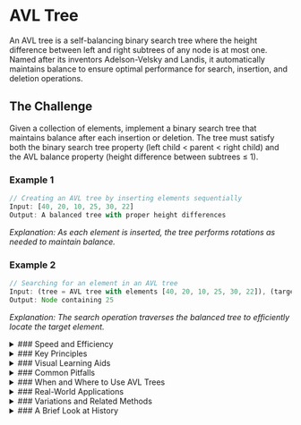 # AVL Tree

An AVL tree is a self-balancing binary search tree where the height difference between left and right subtrees of any node is at most one. Named after its inventors Adelson-Velsky and Landis, it automatically maintains balance to ensure optimal performance for search, insertion, and deletion operations.

## The Challenge

Given a collection of elements, implement a binary search tree that maintains balance after each insertion or deletion. The tree must satisfy both the binary search tree property (left child < parent < right child) and the AVL balance property (height difference between subtrees ≤ 1).

### Example 1

```js
// Creating an AVL tree by inserting elements sequentially
Input: [40, 20, 10, 25, 30, 22]
Output: A balanced tree with proper height differences
```

_Explanation: As each element is inserted, the tree performs rotations as needed to maintain balance._

### Example 2

```js
// Searching for an element in an AVL tree
Input: (tree = AVL tree with elements [40, 20, 10, 25, 30, 22]), (target = 25)
Output: Node containing 25
```

_Explanation: The search operation traverses the balanced tree to efficiently locate the target element._

<details>
<summary>
### Speed and Efficiency
</summary>

AVL trees provide guaranteed efficiency for all operations:

- **Time Complexity**:
  - **Search:** $O(\log n)$ in both average and worst cases.
  - **Insertion:** $O(\log n)$ including rebalancing operations.
  - **Deletion:** $O(\log n)$ including rebalancing operations.
- **Space Complexity:** $O(n)$ for storing the tree, with each node requiring additional space for height information.
</details>
<details>
<summary>
### Key Principles
</summary>

AVL trees operate on several fundamental concepts:

- **Balance Factor:** For each node, the difference between the heights of left and right subtrees must be -1, 0, or 1.

- **Rotations:** When balance is violated, the tree performs one of four rotation types (Left-Left, Right-Right, Left-Right, Right-Left) to restore balance.

- **Height Tracking:** Each node stores its height or balance factor to efficiently detect imbalances.

- **Self-Balancing:** After each modification operation, the tree automatically rebalances itself from the modified node up to the root.
</details>
<details>
<summary>
### Visual Learning Aids
</summary>

For those who benefit from visual explanations, consider checking out these resources for interactive and animated guides:

- [AVL Trees Simply Explained - YouTube](https://www.youtube.com/watch?v=zP2xbKerIds) - Clear explanation of AVL tree rotations and balancing
- [VisuAlgo - Binary Search Tree & AVL Tree](https://visualgo.net/en/bst) - Interactive visualization of AVL tree operations
- [Interactive AVL Tree](https://www.cs.usfca.edu/~galles/visualization/AVLtree.html) - Visual demonstration of insertions and rotations
- [AVL Tree Visualization Tool](https://www.cs.armstrong.edu/liang/animation/web/AVLTree.html) - Step-by-step visualization of AVL operations
</details>
<details>
<summary>
### Common Pitfalls
</summary>

When implementing or using AVL trees, be mindful of these common challenges:

- **Rotation Complexity:** Implementing the four different rotation types correctly can be error-prone.

- **Height Maintenance:** Forgetting to update height information after rotations or other operations.

- **Balancing Overhead:** The additional operations for maintaining balance can add complexity to the implementation.

- **Edge Cases:** Handling special cases like empty trees or single-node trees requires careful consideration.

- **Recursive Implementation:** Managing recursion depth for very large trees to avoid stack overflow.
</details>
<details>
<summary>
### When and Where to Use AVL Trees
</summary>

AVL trees are ideal in scenarios such as:

- Applications requiring frequent lookups and guaranteed worst-case performance.

- Database indexing where consistent search times are critical.

- In-memory dictionaries or maps that need to maintain sorted order.

- Systems where the data is relatively static after initial construction.

However, they may not be the best choice for:

- Applications with frequent insertions and deletions where Red-Black trees might offer better performance.

- Memory-constrained environments where the overhead of balance information is significant.

- Cases where simpler data structures like hash tables would suffice and order is not important.
</details>
<details>
<summary>
### Real-World Applications
</summary>

AVL trees find practical use in many areas, including:

- **Database Systems:** For implementing efficient indexing structures.

- **Memory Management:** In systems that need to track allocated memory blocks.

- **Network Routing:** For storing and quickly retrieving routing information.

- **File Systems:** To organize and access file metadata efficiently.

- **Computational Geometry:** For spatial data structures requiring balanced trees.
</details>
<details>
<summary>
### Variations and Related Methods
</summary>

Several related balanced tree structures offer different trade-offs:

- **Red-Black Trees:** Less strictly balanced than AVL trees, requiring fewer rotations for insertions and deletions.

- **B-Trees and B+ Trees:** Generalizations for external storage with multiple keys per node.

- **Splay Trees:** Self-adjusting trees that move frequently accessed nodes closer to the root.

- **Treaps:** Combine binary search trees with heap properties using random priorities.
</details>
<details>
<summary>
### A Brief Look at History
</summary>

AVL trees were the first self-balancing binary search tree data structure to be invented. Introduced by Soviet mathematicians Georgy Adelson-Velsky and Evgenii Landis in their 1962 paper "An algorithm for the organization of information," AVL trees represented a significant breakthrough in data structure design. Their work demonstrated how maintaining balance could guarantee logarithmic time complexity for operations, establishing a foundation for subsequent balanced tree structures like Red-Black trees and B-trees that are widely used today in databases and operating systems.
</details>